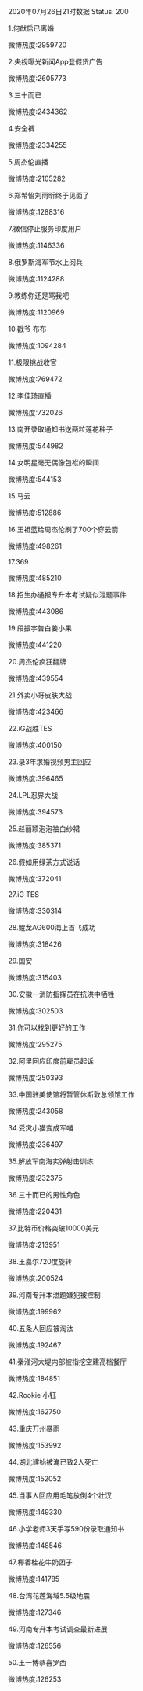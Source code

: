 2020年07月26日21时数据
Status: 200

1.何猷启已离婚

微博热度:2959720

2.央视曝光新闻App登假货广告

微博热度:2605773

3.三十而已

微博热度:2434362

4.安全裤

微博热度:2334255

5.周杰伦直播

微博热度:2105282

6.郑希怡刘雨昕终于见面了

微博热度:1288316

7.微信停止服务印度用户

微博热度:1146336

8.俄罗斯海军节水上阅兵

微博热度:1124288

9.教练你还是骂我吧

微博热度:1120969

10.戳爷 布布

微博热度:1094284

11.极限挑战收官

微博热度:769472

12.李佳琦直播

微博热度:732026

13.南开录取通知书送两粒莲花种子

微博热度:544982

14.女明星毫无偶像包袱的瞬间

微博热度:544153

15.马云

微博热度:512886

16.王祖蓝给周杰伦刷了700个穿云箭

微博热度:498261

17.369

微博热度:485210

18.招生办通报专升本考试疑似泄题事件

微博热度:443086

19.段振宇告白姜小果

微博热度:441220

20.周杰伦疯狂翻牌

微博热度:439554

21.外卖小哥皮肤大战

微博热度:423466

22.iG战胜TES

微博热度:400150

23.录3年求婚视频男主回应

微博热度:396465

24.LPL忍界大战

微博热度:394573

25.赵丽颖泡泡袖白纱裙

微博热度:385371

26.假如用绿茶方式说话

微博热度:372041

27.iG TES

微博热度:330314

28.鲲龙AG600海上首飞成功

微博热度:318426

29.国安

微博热度:315403

30.安徽一消防指挥员在抗洪中牺牲

微博热度:302503

31.你可以找到更好的工作

微博热度:295275

32.阿里回应印度前雇员起诉

微博热度:250393

33.中国驻美使馆将暂管休斯敦总领馆工作

微博热度:243058

34.受灾小猫变成军喵

微博热度:236497

35.解放军南海实弹射击训练

微博热度:232375

36.三十而已的男性角色

微博热度:220431

37.比特币价格突破10000美元

微博热度:213951

38.王嘉尔720度旋转

微博热度:200524

39.河南专升本泄题嫌犯被控制

微博热度:199962

40.五条人回应被淘汰

微博热度:192467

41.秦淮河大堤内部被指挖空建高档餐厅

微博热度:184851

42.Rookie 小钰

微博热度:162750

43.重庆万州暴雨

微博热度:153992

44.湖北建始被淹已致2人死亡

微博热度:152052

45.当事人回应用毛笔放倒4个壮汉

微博热度:149330

46.小学老师3天手写590份录取通知书

微博热度:148546

47.椰香桂花牛奶团子

微博热度:141785

48.台湾花莲海域5.5级地震

微博热度:127346

49.河南专升本考试调查最新进展

微博热度:126556

50.王一博恭喜罗西

微博热度:126253

